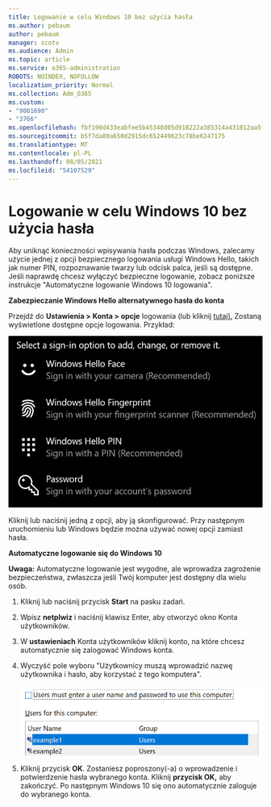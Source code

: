 ```yaml
---
title: Logowanie w celu Windows 10 bez użycia hasła
ms.author: pebaum
author: pebaum
manager: scotv
ms.audience: Admin
ms.topic: article
ms.service: o365-administration
ROBOTS: NOINDEX, NOFOLLOW
localization_priority: Normal
ms.collection: Adm_O365
ms.custom:
- "9001690"
- "3766"
ms.openlocfilehash: fbf190d433eabfee5b45348d05d918222a385314a431812aa5f5926aacf11560
ms.sourcegitcommit: b5f7da89a650d2915dc652449623c78be6247175
ms.translationtype: MT
ms.contentlocale: pl-PL
ms.lasthandoff: 08/05/2021
ms.locfileid: "54107529"
---
```

# <a name="sign-in-to-windows-10-without-using-a-password"></a>Logowanie w celu Windows 10 bez użycia hasła

Aby uniknąć konieczności wpisywania hasła podczas Windows, zalecamy użycie jednej z opcji bezpiecznego logowania usługi Windows Hello, takich jak numer PIN, rozpoznawanie twarzy lub odcisk palca, jeśli są dostępne. Jeśli naprawdę chcesz wyłączyć bezpieczne logowanie, zobacz poniższe instrukcje "Automatyczne logowanie Windows 10 logowania".

**Zabezpieczanie Windows Hello alternatywnego hasła do konta**

Przejdź do **Ustawienia > Konta > opcje** logowania (lub kliknij [tutaj).](ms-settings:signinoptions?activationSource=GetHelp) Zostaną wyświetlone dostępne opcje logowania. Przykład:

![Opcje logowania.](media/sign-in-options.png)

Kliknij lub naciśnij jedną z opcji, aby ją skonfigurować. Przy następnym uruchomieniu lub Windows będzie można używać nowej opcji zamiast hasła. 

**Automatyczne logowanie się do Windows 10**

**Uwaga:** Automatyczne logowanie jest wygodne, ale wprowadza zagrożenie bezpieczeństwa, zwłaszcza jeśli Twój komputer jest dostępny dla wielu osób. 

1. Kliknij lub naciśnij przycisk **Start** na pasku zadań.

2. Wpisz **netplwiz** i naciśnij klawisz Enter, aby otworzyć okno Konta użytkowników.

3. W **ustawieniach** Konta użytkowników kliknij konto, na które chcesz automatycznie się zalogować Windows konta.

4. Wyczyść pole wyboru "Użytkownicy muszą wprowadzić nazwę użytkownika i hasło, aby korzystać z tego komputera".

    ![Użytkownicy muszą wprowadzić opcję nazwy użytkownika i hasła.](media/users-must-enter-username.png)

5. Kliknij przycisk **OK**. Zostaniesz poproszony(-a) o wprowadzenie i potwierdzenie hasła wybranego konta. Kliknij **przycisk OK,** aby zakończyć. Po następnym Windows 10 się ono automatycznie zaloguje do wybranego konta.
